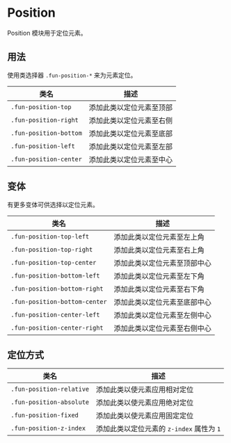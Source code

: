 # Position

Position 模块用于定位元素。

## 用法

使用类选择器 `.fun-position-*` 来为元素定位。

| 类名                   | 描述                     |
| ---------------------- | ------------------------ |
| `.fun-position-top`    | 添加此类以定位元素至顶部 |
| `.fun-position-right`  | 添加此类以定位元素至右侧 |
| `.fun-position-bottom` | 添加此类以定位元素至底部 |
| `.fun-position-left`   | 添加此类以定位元素至左部 |
| `.fun-position-center` | 添加此类以定位元素至中心 |

## 变体

有更多变体可供选择以定位元素。

| 类名                          | 描述                         |
| ----------------------------- | ---------------------------- |
| `.fun-position-top-left`      | 添加此类以定位元素至左上角   |
| `.fun-position-top-right`     | 添加此类以定位元素至右上角   |
| `.fun-position-top-center`    | 添加此类以定位元素至顶部中心 |
| `.fun-position-bottom-left`   | 添加此类以定位元素至左下角   |
| `.fun-position-bottom-right`  | 添加此类以定位元素至右下角   |
| `.fun-position-bottom-center` | 添加此类以定位元素至底部中心 |
| `.fun-position-center-left`   | 添加此类以定位元素至左侧中心 |
| `.fun-position-center-right`  | 添加此类以定位元素至右侧中心 |

## 定位方式

| 类名                     | 描述                                      |
| ------------------------ | ----------------------------------------- |
| `.fun-position-relative` | 添加此类以使元素应用相对定位              |
| `.fun-position-absolute` | 添加此类以使元素应用绝对定位              |
| `.fun-position-fixed`    | 添加此类以使元素应用固定定位              |
| `.fun-position-z-index`  | 添加此类以定位元素的 `z-index` 属性为 `1` |
